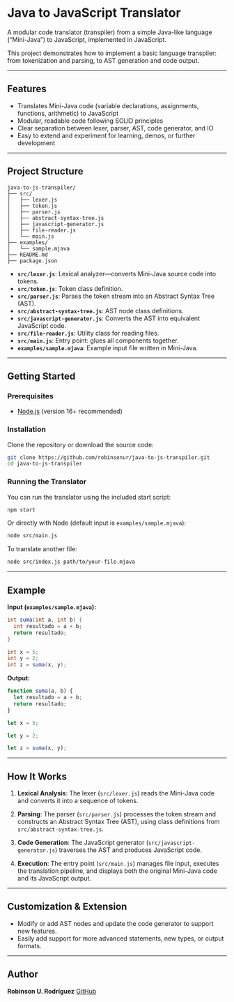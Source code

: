# Java to JavaScript Translator

A modular code translator (transpiler) from a simple Java-like language (“Mini-Java”) to JavaScript, implemented in JavaScript.

This project demonstrates how to implement a basic language transpiler: from tokenization and parsing, to AST generation and code output.

---

## Features

* Translates Mini-Java code (variable declarations, assignments, functions, arithmetic) to JavaScript
* Modular, readable code following SOLID principles
* Clear separation between lexer, parser, AST, code generator, and IO
* Easy to extend and experiment for learning, demos, or further development

---

## Project Structure

```
java-to-js-transpiler/
├── src/
│   ├── lexer.js
│   ├── token.js
│   ├── parser.js
│   ├── abstract-syntax-tree.js
│   ├── javascript-generator.js
│   ├── file-reader.js
│   └── main.js
├── examples/
│   └── sample.mjava
├── README.md
├── package.json
```

* **`src/lexer.js`**: Lexical analyzer—converts Mini-Java source code into tokens.
* **`src/token.js`**: Token class definition.
* **`src/parser.js`**: Parses the token stream into an Abstract Syntax Tree (AST).
* **`src/abstract-syntax-tree.js`**: AST node class definitions.
* **`src/javascript-generator.js`**: Converts the AST into equivalent JavaScript code.
* **`src/file-reader.js`**: Utility class for reading files.
* **`src/main.js`**: Entry point: glues all components together.
* **`examples/sample.mjava`**: Example input file written in Mini-Java.

---

## Getting Started

### **Prerequisites**

* [Node.js](https://nodejs.org/) (version 16+ recommended)

### **Installation**

Clone the repository or download the source code:

```bash
git clone https://github.com/robinsonur/java-to-js-transpiler.git
cd java-to-js-transpiler
```

### **Running the Translator**

You can run the translator using the included start script:

```bash
npm start
```

Or directly with Node (default input is `examples/sample.mjava`):

```bash
node src/main.js
```

To translate another file:

```bash
node src/index.js path/to/your-file.mjava
```

---

## Example

**Input (`examples/sample.mjava`):**

```java
int suma(int a, int b) {
  int resultado = a + b;
  return resultado;
}

int x = 5;
int y = 2;
int z = suma(x, y);
```

**Output:**

```js
function suma(a, b) {
  let resultado = a + b;
  return resultado;
}

let x = 5;

let y = 2;

let z = suma(x, y);
```

---

## How It Works

1. **Lexical Analysis**:
   The lexer (`src/lexer.js`) reads the Mini-Java code and converts it into a sequence of tokens.

2. **Parsing**:
   The parser (`src/parser.js`) processes the token stream and constructs an Abstract Syntax Tree (AST), using class definitions from `src/abstract-syntax-tree.js`.

3. **Code Generation**:
   The JavaScript generator (`src/javascript-generator.js`) traverses the AST and produces JavaScript code.

4. **Execution**:
   The entry point (`src/main.js`) manages file input, executes the translation pipeline, and displays both the original Mini-Java code and its JavaScript output.

---

## Customization & Extension

* Modify or add AST nodes and update the code generator to support new features.
* Easily add support for more advanced statements, new types, or output formats.

---

## Author

**Robinson U. Rodríguez**
[GitHub](https://github.com/robinsonur)
